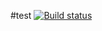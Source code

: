 #test
[![Build status](https://ci.appveyor.com/api/projects/status/f0em80g340e7q16r?svg=true)](https://ci.appveyor.com/project/Landyshlana/ajs-destructuring)